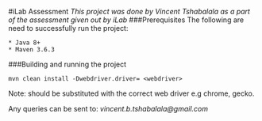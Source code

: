 #iLab Assessment
_This project was done by Vincent Tshabalala as a part of the assessment given out by iLab_
###Prerequisites
 The following are need to successfully run the project:   
    
    * Java 8+  
    * Maven 3.6.3  
###Building and running the project

    mvn clean install -Dwebdriver.driver= <webdriver>   
Note: <webdriver> should be substituted with the correct web driver e.g chrome, gecko. 

Any queries can be sent to: _vincent.b.tshabalala@gmail.com_